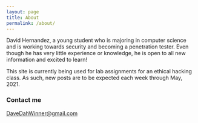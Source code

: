 ```yaml
---
layout: page
title: About
permalink: /about/
---
```


David Hernandez, a young student who is majoring in computer science and is working towards security and becoming a penetration tester. Even though he has very little experience or knowledge, he is open to all new information and excited to learn!

This site is currently being used for lab assignments for an ethical hacking class. As such, new posts are to be expected each week through May, 2021.

### Contact me

[DaveDahWinner@gmail.com](mailto:DaveDahWinner@gmail.com)
